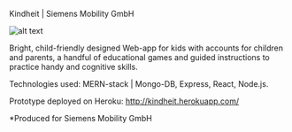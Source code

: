 Kindheit | Siemens Mobility GmbH

![alt text](https://github.com/PascalH91/kindheit/blob/master/public/images/Siemens_Kindheit2)


Bright, child-friendly designed Web-app for kids with accounts for children and parents, a
handful of educational games and guided instructions to practice handy and cognitive skills.

Technologies used: MERN-stack | Mongo-DB, Express, React, Node.js.

Prototype deployed on Heroku: http://kindheit.herokuapp.com/

*Produced for Siemens Mobility GmbH
